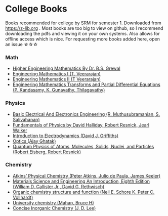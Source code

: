# College Books

Books recommended for college by SRM for semester 1. Downloaded from https://z-lib.org .
Most books are too big to view on github, so I recommend downloading the pdfs and viewing it on your own systems. Also allows for offline access which is nice.
For requesting more books added here, open an issue ☆☆☆

### Math

-   [Higher Engineering Mathematics By Dr. B.S. Grewal](https://github.com/distilledx/college-books/blob/main/Math/Higher%20Engineering%20Mathematics%20By%20Dr.%20B.S.%20Grewal.pdf)
-   [Engineering Mathematics I (T. Veerarajan)](<https://github.com/distilledx/college-books/blob/main/Math/Engineering%20Mathematics%20I%20(T.%20Veerarajan).pdf>)
-   [Engineering Mathematics II (T Veerarajan)](<https://github.com/distilledx/college-books/blob/main/Math/Engineering%20Mathematics%20II%20(T%20Veerarajan).pdf>)
-   [Engineering Mathematics Transforms and Partial Differential Equations (P. Kandasamy, K. Gunavathy, Thilagavathy)](<https://github.com/distilledx/college-books/blob/main/Math/Engineering%20Mathematics%20Transforms%20and%20Partial%20Differential%20Equations%20(P.%20Kandasamy%2C%20K.%20Gunavathy%2C%20Thilagavathy).pdf>)

### Physics

-   [Basic Electrical And Electronics Engineering (R. Muthusubramanian, S. Salivahanan)](<https://github.com/distilledx/college-books/blob/main/Physics/Basic%20Electrical%20And%20Electronics%20Engineering%20(R.%20Muthusubramanian%2C%20S.%20Salivahanan).pdf>)
-   [Fundamentals of Physics by David Halliday, Robert Resnick, Jearl Walker](<https://github.com/distilledx/college-books/blob/main/Physics/Fundamentals%20of%20Physics%20by%20David%20Halliday%2C%20Robert%20Resnick%2C%20Jearl%20Walker%20(by%20David%20Halliday%2C%20Robert%20Resnick%2C%20Jearl%20Walker).pdf>)
-   [Introduction to Electrodynamics (David J. Griffiths)](<https://github.com/distilledx/college-books/blob/main/Physics/Introduction%20to%20Electrodynamics%20(David%20J.%20Griffiths).pdf>)
-   [Optics (Ajay Ghatak)](<https://github.com/distilledx/college-books/blob/main/Physics/Optics%20(Ajoy%20Ghatak).pdf>)
-   [Quantum Physics of Atoms, Molecules, Solids, Nuclei, and Particles (Robert Eisberg, Robert Resnick)](<https://github.com/distilledx/college-books/blob/main/Physics/Quantum%20Physics%20of%20Atoms%2C%20Molecules%2C%20Solids%2C%20Nuclei%2C%20and%20Particles%20(Robert%20Eisberg%2C%20Robert%20Resnick).pdf>)

### Chemistry

-   [Atkins’ Physical Chemistry (Peter Atkins, Julio de Paula, James Keeler)](<https://github.com/distilledx/college-books/blob/main/Chemistry/Atkins%E2%80%99%20Physical%20Chemistry%20(Peter%20Atkins%2C%20Julio%20de%20Paula%2C%20James%20Keeler).pdf>)
-   [Materials Science and Engineering An Introduction, Eighth Edition (William D. Callister Jr., David G. Rethwisch)](<https://github.com/distilledx/college-books/blob/main/Chemistry/Materials%20Science%20and%20Engineering%20An%20Introduction%2C%20Eighth%20Edition%20(William%20D.%20Callister%20Jr.%2C%20David%20G.%20Rethwisch).pdf>)
-   [Organic chemistry structure and function (Neil E. Schore K. Peter C. Vollhardt)](<https://github.com/distilledx/college-books/blob/main/Chemistry/Organic%20chemistry%20structure%20and%20function%20(Neil%20E.%20Schore%20K.%20Peter%20C.%20Vollhardt).pdf>)
-   [University chemistry (Mahan, Bruce H)](<https://github.com/distilledx/college-books/blob/main/Chemistry/University%20chemistry%20(Mahan%2C%20Bruce%20H).pdf>)
-   [Concise Inorganic Chemistry (J. D. Lee)]()
